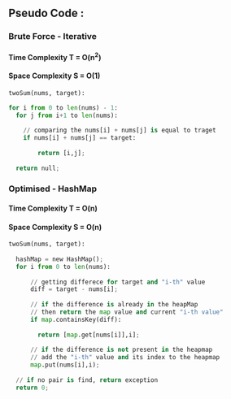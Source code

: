 ## Pseudo Code : 
### Brute Force - Iterative
#### Time Complexity T = O(n<sup>2</sup>)
#### Space Complexity S = O(1)

```python
twoSum(nums, target):

for i from 0 to len(nums) - 1:
  for j from i+1 to len(nums):
    
    // comparing the nums[i] + nums[j] is equal to traget
    if nums[i] + nums[j] == target:
        
        return [i,j];
  
  return null;
```
  
### Optimised - HashMap
#### Time Complexity T = O(n)
#### Space Complexity S = O(n)

```python
twoSum(nums, target):
  
  hashMap = new HashMap();
  for i from 0 to len(nums):
      
      // getting differece for target and "i-th" value
      diff = target - nums[i];
      
      // if the difference is already in the heapMap 
      // then return the map value and current "i-th value" 
      if map.containsKey(diff):
        
        return [map.get[nums[i]],i];
      
      // if the difference is not present in the heapmap
      // add the "i-th" value and its index to the heapmap
      map.put(nums[i],i);
      
  // if no pair is find, return exception
  return 0;
  
```

  
  
